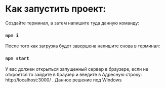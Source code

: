 # Как запустить проект:
Создайте терминал, а затем напишите туда данную команду:
### `npm i`
После того как загрузка будет завершена напишите снова в терминал:
### `npm start`
У вас должен открыться запущенный сервер в браузере, если не откроется то зайдите в браузер и введите в Адресную строку: http://localhost:3000/ .
Данное решение под Windows
